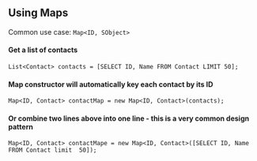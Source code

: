## Using Maps
Common use case: `Map<ID, SObject>`

#### Get a list of contacts
```apex
List<Contact> contacts = [SELECT ID, Name FROM Contact LIMIT 50];
```
#### Map constructor will automatically key each contact by its ID
```apex
Map<ID, Contact> contactMap = new Map<ID, Contact>(contacts);
```

#### Or combine two lines above into one line - this is a very common design pattern
```apex
Map<ID, Contact> contactMape = new Map<ID, Contact>([SELECT ID, Name FROM Contact limit  50]);
```
